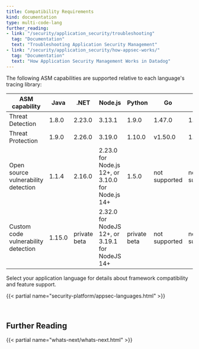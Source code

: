 ```yaml
---
title: Compatibility Requirements
kind: documentation
type: multi-code-lang
further_reading:
- link: "/security/application_security/troubleshooting"
  tag: "Documentation"
  text: "Troubleshooting Application Security Management"
- link: "/security/application_security/how-appsec-works/"
  tag: "Documentation"
  text: "How Application Security Management Works in Datadog"
---
```


The following ASM capabilities are supported relative to each language's tracing library:


| ASM capability                   | Java | .NET | Node.js | Python | Go | Ruby | PHP |
| -------------------------------- | ----------------------------------|----------------------------|----------------------------|----------------------------|----------------------------|----------------------------|----------------------------|
| Threat Detection| 1.8.0 | 2.23.0 | 3.13.1 | 1.9.0   | 1.47.0  | 1.9.0| 0.84.0 |
| Threat Protection | 1.9.0 | 2.26.0 | 3.19.0| 1.10.0  |  v1.50.0|  1.11.0    | 0.86.0   |
| Open source vulnerability detection  | 1.1.4 | 2.16.0 |2.23.0 for Node.js 12+, or 3.10.0 for Node.js 14+ | 1.5.0 | not supported| not supported| not supported|
| Custom code vulnerability detection   |1.15.0| private beta | 2.32.0 for NodeJS 12+, or 3.19.1 for NodeJS 14+ | private beta | not supported<br/>| not supported| not supported|


Select your application language for details about framework compatibility and feature support.

{{< partial name="security-platform/appsec-languages.html" >}}

<br>

## Further Reading

{{< partial name="whats-next/whats-next.html" >}}

